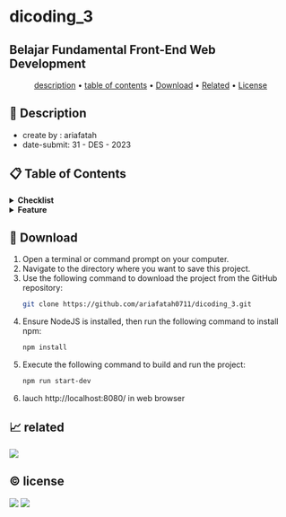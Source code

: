 # dicoding_3
## Belajar Fundamental Front-End Web Development

<p align="center">
  <a href="#description">description</a> •
  <a href="#table-of-contents">table of contents</a> •
  <a href="#download">Download</a> •
  <a href="#related">Related</a> •
  <a href="#license">License</a>
</p>

<p id="description"></p>

## 🚀 Description
- create by  : ariafatah
- date-submit: 31 - DES - 2023

<p id="table-of-contents"></p>

## 📋 Table of Contents
<details>
  <summary><b>Checklist</b></summary>
  
  - [✔️] Utilizes ES6 standard for JavaScript code.
  - [✔️] Implements at least one custom element.
  - [✔️] Uses Webpack as a module bundler for the production stage.
  - [✔️] Leverages Webpack as the development environment for the project.
  - [✔️] Utilizes an API with AJAX concepts to dynamically display data in the created application.
</details>

<details>
  <summary><b>Feature</b></summary>

  - Initial Loading: The web loads only during the initial visit to enhance user experience.
  - Data Retrieval and Storage: Utilizes API calls to fetch data, Data is stored efficiently in session storage for improved performance.
  - Anime, Manga, and Character Search: Users can easily search for anime, manga, or characters by name.
  - Section Pages: Organized section pages for anime, manga, characters, top anime, and more.
  - Search History: Features a search history to track previous searches for user convenience.
  - Data Reset: A handy "Reset Data" feature is available in the footer for quick data reset
</details>

<p id="download"></p>

## 🔨 Download

1. Open a terminal or command prompt on your computer.
2. Navigate to the directory where you want to save this project.
3. Use the following command to download the project from the GitHub repository:
   ```sh
   git clone https://github.com/ariafatah0711/dicoding_3.git
   ```
4. Ensure NodeJS is installed, then run the following command to install npm:
   ```sh
   npm install
   ```
5. Execute the following command to build and run the project:
   ```sh
   npm run start-dev
   ```
6. lauch http://localhost:8080/ in web browser

<p id="related"></p>

## 📈 related
<a href="https://ariafatah0711.github.io/dicoding_2/" alt="DEMO"><img src="https://img.shields.io/static/v1?style=for-the-badge&label=DEMO&message=WEB&color=000000"></a>

<p id="license"></p>

## ©️ license
<a href="https://github.com/ariafatah0711" alt="CREATED"><img src="https://img.shields.io/static/v1?style=for-the-badge&label=CREATED%20BY&message=ariafatah0711&color=000000"></a>
<a href="https://github.com/ariafatah0711/dicoding_3/blob/main/LICENSE" alt="LICENSE"><img src="https://img.shields.io/static/v1?style=for-the-badge&label=LICENSE&message=APACHE&color=000000"></a>
